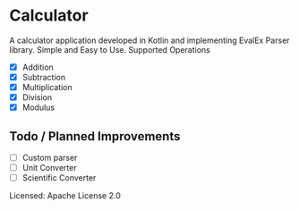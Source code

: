# Calculator

A calculator application developed in Kotlin and implementing EvalEx Parser library. Simple and Easy to Use.
Supported Operations
- [x] Addition <br />
- [x] Subtraction <br />
- [x] Multiplication <br />
- [x] Division <br />
- [x] Modulus <br />

## Todo / Planned Improvements
- [ ] Custom parser <br />
- [ ] Unit Converter <br />
- [ ] Scientific Converter <br />

Licensed: Apache License 2.0

